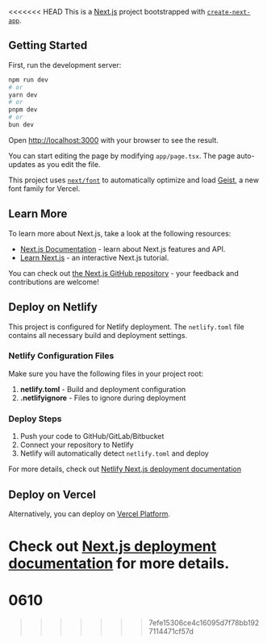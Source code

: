 <<<<<<< HEAD
This is a [Next.js](https://nextjs.org) project bootstrapped with [`create-next-app`](https://nextjs.org/docs/app/api-reference/cli/create-next-app).

## Getting Started

First, run the development server:

```bash
npm run dev
# or
yarn dev
# or
pnpm dev
# or
bun dev
```

Open [http://localhost:3000](http://localhost:3000) with your browser to see the result.

You can start editing the page by modifying `app/page.tsx`. The page auto-updates as you edit the file.

This project uses [`next/font`](https://nextjs.org/docs/app/building-your-application/optimizing/fonts) to automatically optimize and load [Geist](https://vercel.com/font), a new font family for Vercel.

## Learn More

To learn more about Next.js, take a look at the following resources:

- [Next.js Documentation](https://nextjs.org/docs) - learn about Next.js features and API.
- [Learn Next.js](https://nextjs.org/learn) - an interactive Next.js tutorial.

You can check out [the Next.js GitHub repository](https://github.com/vercel/next.js) - your feedback and contributions are welcome!

## Deploy on Netlify

This project is configured for Netlify deployment. The `netlify.toml` file contains all necessary build and deployment settings.

### Netlify Configuration Files

Make sure you have the following files in your project root:

1. **netlify.toml** - Build and deployment configuration
2. **.netlifyignore** - Files to ignore during deployment

### Deploy Steps

1. Push your code to GitHub/GitLab/Bitbucket
2. Connect your repository to Netlify
3. Netlify will automatically detect `netlify.toml` and deploy

For more details, check out [Netlify Next.js deployment documentation](https://docs.netlify.com/frameworks/next-js/overview/)

## Deploy on Vercel

Alternatively, you can deploy on [Vercel Platform](https://vercel.com/new?utm_medium=default-template&filter=next.js&utm_source=create-next-app&utm_campaign=create-next-app-readme).

Check out [Next.js deployment documentation](https://nextjs.org/docs/app/building-your-application/deploying) for more details.
=======
# 0610
>>>>>>> 7efe15306ce4c16095d7f78bb1927114471cf57d
